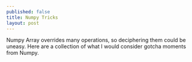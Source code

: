 ```yaml
---
published: false
title: Numpy Tricks
layout: post
---
```



Numpy Array overrides many operations, so deciphering them could be uneasy. Here are a collection of what I would consider gotcha moments from Numpy.

